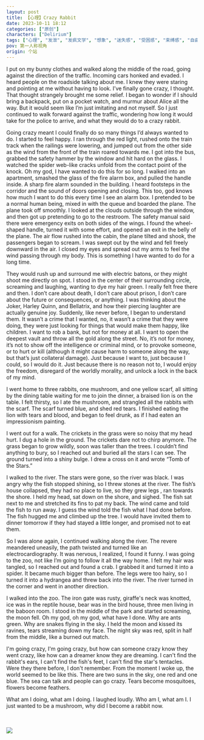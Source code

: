 ```yaml
---
layout: post
title: 【心理】Crazy Rabbit
date: 2023-10-11 18:12
categories: ["原创"]
characters: ["Delirium"]
tags: ["心理", "发泄", "发疯文学", "想象", "迷失感", "受困感", "束缚感", "自由", "冒充者综合征", "痛苦", "血", "英文", "翻译"]
pov: 第一人称视角
origin: 个站
---
```


I put on my bunny clothes and walked along the middle of the road, going against the direction of the traffic. Incoming cars honked and evaded. I heard people on the roadside talking about me. I knew they were staring and pointing at me without having to look. I’ve finally gone crazy, I thought. That thought strangely brought me some relief. I began to wonder if I should bring a backpack, put on a pocket watch, and murmur about Alice all the way. But it would seem like I’m just imitating and not myself. So I just continued to walk forward against the traffic, wondering how long it would take for the police to arrive, and what they would do to a crazy rabbit.

Going crazy meant I could finally do so many things I’d always wanted to do. I started to feel happy. I ran through the red light, rushed onto the train track when the railings were lowering, and jumped out from the other side as the wind from the front of the train roared towards me. I got into the bus, grabbed the safety hammer by the window and hit hard on the glass. I watched the spider web-like cracks unfold from the contact point of the knock. Oh my god, I have wanted to do this for so long. I walked into an apartment, smashed the glass of the fire alarm box, and pulled the handle inside. A sharp fire alarm sounded in the building. I heard footsteps in the corridor and the sound of doors opening and closing. This too, god knows how much I want to do this every time I see an alarm box. I pretended to be a normal human being, mixed in with the queue and boarded the plane. The plane took off smoothly. I looked at the clouds outside through the window, and then got up pretending to go to the restroom. The safety manual said there were emergency exits on both sides of the wings. I found the wheel-shaped handle, turned it with some effort, and opened an exit in the belly of the plane. The air flow rushed into the cabin, the plane tilted and shook, the passengers began to scream. I was swept out by the wind and fell freely downward in the air. I closed my eyes and spread out my arms to feel the wind passing through my body. This is something I have wanted to do for a long time.

They would rush up and surround me with electric batons, or they might shoot me directly on spot. I stood in the center of their surrounding circle, screaming and laughing, wanting to dye my hair green. I really felt free there and then. I don’t care about death, I don’t care about prison, I don’t care about the future or consequences, or anything. I was thinking about the Joker, Harley Quinn, and Bellatrix, and how their piercing laughter are actually genuine joy. Suddenly, like never before, I began to understand them. It wasn’t a crime that I wanted, no, it wasn’t a crime that they were doing, they were just looking for things that would make them happy, like children. I want to rob a bank, but not for money at all. I want to open the deepest vault and throw all the gold along the street. No, it’s not for money, it’s not to show off the intelligence or criminal mind, or to provoke someone, or to hurt or kill (although it might cause harm to someone along the way, but that’s just collateral damage). Just because I want to, just because I could, so I would do it. Just because there is no reason not to, I would enjoy the freedom, disregard of the worldly morality, and unlock a lock in the back of my mind.

I went home to three rabbits, one mushroom, and one yellow scarf, all sitting by the dining table waiting for me to join the dinner, a braised lion is on the table. I felt thirsty, so I ate the mushroom, and strangled all the rabbits with the scarf. The scarf turned blue, and shed red tears. I finished eating the lion with tears and blood, and began to feel drunk, as if I had eaten an impressionism painting.

I went out for a walk. The crickets in the grass were so noisy that my head hurt. I dug a hole in the ground. The crickets dare not to chirp anymore. The grass began to grow wildly, soon was taller than the trees. I couldn’t find anything to bury, so I reached out and buried all the stars I can see. The ground turned into a shiny bulge. I drew a cross on it and wrote “Tomb of the Stars.”

I walked to the river. The stars were gone, so the river was black. I was angry why the fish stopped shining, so I threw stones at the river. The fish’s house collapsed, they had no place to live, so they grew legs , ran towards the shore. I held my head, sat down on the shore, and sighed. The fish sat next to me and stretched its fins to pat my back. The wind came and told the fish to run away. I guess the wind told the fish what I had done before. The fish hugged me and climbed up the tree. I would have invited them to dinner tomorrow if they had stayed a little longer, and promised not to eat them.

So I was alone again, I continued walking along the river. The revere meandered uneasily, the path twisted and turned like an electrocardiography. It was nervous, I realized, I found it funny. I was going to the zoo, not like I’m going to follow it all the way home. I felt my hair was tangled, so I reached out and found a crab. I grabbed it and turned it into a spider. It became much bigger than before. The legs were too hairy, so I turned it into a hydrangea and threw back into the river. The river turned in the corner and went in another direction.

I walked into the zoo. The iron gate was rusty, giraffe's neck was knotted, ice was in the reptile house, bear was in the bird house, three men living in the baboon room. I stood in the middle of the park and started screaming, the moon fell. Oh my god, oh my god, what have I done. Why are ants green. Why are snakes flying in the sky. I held the moon and kissed its ravines, tears streaming down my face. The night sky was red, split in half from the middle, like a burned out match.

I'm going crazy, I'm going crazy, but how can someone crazy know they went crazy, like how can a dreamer know they are dreaming. I can't find the rabbit's ears, I can't find the fish's feet, I can't find the star's tentacles. Were they there before, I don't remember. From the moment I woke up, the world seemed to be like this. There are two suns in the sky, one red and one blue. The sea can talk and people can go crazy. Tears become mosquitoes, flowers become feathers.

What am I doing, what am I doing. I laughed loudly. Who am I, what am I. I just wanted to be a mushroom, why did I become a rabbit now.

<br><br>
![](https://github.com/junesirius/junesirius.github.io/tree/master/assets/images/others/2023-10-11.jpg)
<br>
